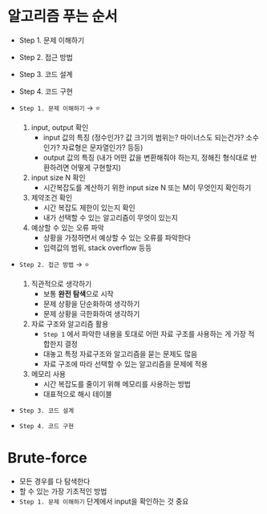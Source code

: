 # 알고리즘 푸는 순서 
- Step 1. 문제 이해하기 
- Step 2. 접근 방법 
- Step 3. 코드 설계
- Step 4. 코드 구현


- `Step 1. 문제 이해하기`  → ⭐️
    1. input, output 확인 
        - input 값의 특징 (정수인가? 값 크기의 범위는? 마이너스도 되는건가? 소수인가? 자료형은 문자열인가? 등등)
        - output 값의 특징 (내가 어떤 값을 변환해줘야 하는지, 정해진 형식대로 반환하려면 어떻게 구현할지)
    2. input size N 확인 
        - 시간복잡도를 계산하기 위한 input size N 또는 M이 무엇인지 확인하기
    3. 제약조건 확인
        - 시간 복잡도 제한이 있는지 확인
        - 내가 선택할 수 있는 알고리즘이 무엇이 있는지
    4. 예상할 수 있는 오류 파악 
        - 상황을 가정하면서 예상할 수 있는 오류를 파악한다
        - 입력값의 범위, stack overflow 등등
- `Step 2. 접근 방법` → ⭐️
    1. 직관적으로 생각하기 
        - 보통 **완전 탐색**으로 시작
        - 문제 상황을 단순화하여 생각하기
        - 문제 상황을 극한화하여 생각하기
    2. 자료 구조와 알고리즘 활용 
        - `Step 1` 에서 파악한 내용을 토대로 어떤 자료 구조를 사용하는 게 가장 적합한지 결정
        - 대놓고 특정 자료구조와 알고리즘을 묻는 문제도 많음
        - 자료 구조에 따라 선택할 수 있는 알고리즘을 문제에 적용
    3. 메모리 사용 
        - 시간 복잡도를 줄이기 위해 메모리를 사용하는 방법
        - 대표적으로 해시 테이블
- `Step 3. 코드 설계`
- `Step 4. 코드 구현`



# Brute-force 
- 모든 경우를 다 탐색한다
- 할 수 있는 가장 기초적인 방법
- `Step 1. 문제 이해하기` 단계에서 input을 확인하는 것 중요
